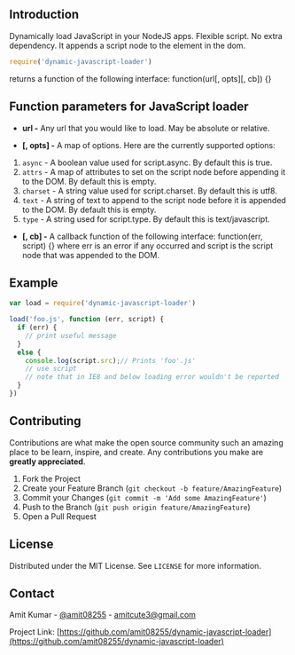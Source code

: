 ## Introduction
Dynamically load JavaScript in your NodeJS apps. Flexible script. No extra dependency. It appends a script node to the <head> element in the dom.
```js 
require('dynamic-javascript-loader')
``` 
returns a function of the following interface: function(url[, opts][, cb]) {}

## Function parameters for JavaScript loader

* **url -** Any url that you would like to load. May be absolute or relative.

* **[, opts] -** A map of options. Here are the currently supported options:

1. ```async``` - A boolean value used for script.async. By default this is true.
2. ```attrs``` - A map of attributes to set on the script node before appending it to the DOM. By default this is empty.
3. ```charset``` - A string value used for script.charset. By default this is utf8.
4. ```text``` - A string of text to append to the script node before it is appended to the DOM. By default this is empty.
5. ```type``` - A string used for script.type. By default this is text/javascript.

* **[, cb] -** A callback function of the following interface: function(err, script) {} where err is an error if any occurred and script is the script node that was appended to the DOM.

## Example

```js
var load = require('dynamic-javascript-loader')

load('foo.js', function (err, script) {
  if (err) {
    // print useful message
  }
  else {
    console.log(script.src);// Prints 'foo'.js'
    // use script
    // note that in IE8 and below loading error wouldn't be reported
  }
})
```
<!-- CONTRIBUTING -->
## Contributing

Contributions are what make the open source community such an amazing place to be learn, inspire, and create. Any contributions you make are **greatly appreciated**.

1. Fork the Project
2. Create your Feature Branch (`git checkout -b feature/AmazingFeature`)
3. Commit your Changes (`git commit -m 'Add some AmazingFeature'`)
4. Push to the Branch (`git push origin feature/AmazingFeature`)
5. Open a Pull Request


<!-- LICENSE -->
## License

Distributed under the MIT License. See `LICENSE` for more information.



<!-- CONTACT -->
## Contact

Amit Kumar - [@amit08255](https://twitter.com/amit08255) - amitcute3@gmail.com

Project Link: [https://github.com/amit08255/dynamic-javascript-loader](https://github.com/amit08255/dynamic-javascript-loader)

